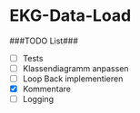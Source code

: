 EKG-Data-Load
=============
###TODO List###
- [ ] Tests
- [ ] Klassendiagramm anpassen
- [ ] Loop Back implementieren
- [X] Kommentare
- [ ] Logging
